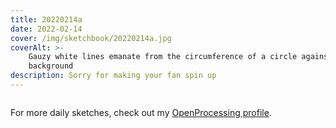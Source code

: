 ```yaml
---
title: 20220214a
date: 2022-02-14
cover: /img/sketchbook/20220214a.jpg
coverAlt: >-
    Gauzy white lines emanate from the circumference of a circle against a black
    background
description: Sorry for making your fan spin up
---
```


<figure class="aspect-square">
    <iframe
    src="https://openprocessing.org/sketch/1484551/embed/?plusEmbedHash=Mzk3NWM1ZDNiMWFmMWEyN2Y5ODg1YTZhMzZiOWY3NjEwNDY5NDFiOWUwZjA0ODc0MjEyZTZmMzFiOTE0MTAwYjlkM2ZmY2U4NThkNDliZGZmZTJiNGQ1ODQ2NTFlMmM5YjliOWE3YTYyYzE5NGZjNGY5M2UwOWNlNzRlNTdlNGZEU3p1YXhHOXVXQXNOSXREYXRjRVp1ZXgzb29YT3RVTzV2SVdQVzNiWFhDdEJKRUcvZVhjQWp4S3dKeUxudWIyaGswQ0pZWkJZdGNPaU4rTHFDUS9Rdz09&plusEmbedTitle=true"
    height="0" frameborder="0"></iframe>
</figure>

For more daily sketches, check out my [OpenProcessing
profile](https://openprocessing.org/user/16164?view=sketches).
